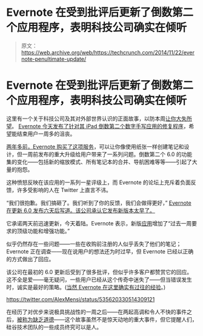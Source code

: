 # Evernote 在受到批评后更新了倒数第二个应用程序，表明科技公司确实在倾听

> 原文：<https://web.archive.org/web/https://techcrunch.com/2014/11/22/evernote-penultimate-update/>

# Evernote 在受到批评后更新了倒数第二个应用程序，表明科技公司确实在倾听

这里有一个关于科技公司及其对外部世界认识的正面故事，以防本周[让你大失所望](https://web.archive.org/web/20230316042812/https://techcrunch.com/2014/11/18/emil-michael-thrown-under-the-uber/)。 [Evernote 今天发布了针对其 iPad 倒数第二个数字手写应用的修复程序](https://web.archive.org/web/20230316042812/http://blog.evernote.com/blog/2014/11/21/penultimate-update-now-available/)，希望能结束用户一周多的沮丧。

[两年多前，Evernote 购买了这项服务](https://web.archive.org/web/20230316042812/https://techcrunch.com/2012/05/07/evernote-buys-penultimate-next-stop-enhanced-digital-handwriting/)，可以让你像使用纸张一样创建笔记和设计，但一周前发布的重大升级给用户带来了一系列问题。倒数第二个 6.0 的功能集的变化——包括新的缩放模式、所有笔记本的合并、导航困难等等——引起了大量的抱怨。

这种愤怒反映在该应用的一系列一星评级上，而 Evernote 的论坛上充斥着负面反馈，许多受影响的人在 Twitter 上直言不讳。

“我们很抱歉。我们搞砸了。我们听到了你的反馈，我们会做得更好，” [Evernote 在更新 6.0 发布六天后写道。该公司承认它发布新版本太早了。](https://web.archive.org/web/20230316042812/http://blog.evernote.com/blog/2014/11/19/note-penultimate/)

它承诺两天前迅速更新，今天着陆。Evernote 表示，新版[应用](https://web.archive.org/web/20230316042812/https://itunes.apple.com/en/app/penultimate/id354098826?mt=8)增加了“过去一周要求的顶级功能和增强功能。”

似乎仍然存在一些问题——一些在收购前注册的人似乎丢失了他们的笔记；Evernote 正在调查——现在说用户的想法还为时过早，但 Evernote 已经以正确的方式做出了回应。

该公司在最初的 6.0 更新后受到了很多批评，但似乎许多客户都赞赏它的回应。这不全是爱——毫无疑问，一些用户已经从这个传奇中迷失了——但当错误发生时，诚实是最好的策略。([当然 Evernote 在这里确实有过往的经验](https://web.archive.org/web/20230316042812/https://techcrunch.com/2012/11/21/evernote-outlines-its-roadmap-to-fix-and-improve-skitch-2-0-for-mac/)。)

https://twitter.com/AlexMensi/status/535620330514309121

在经历了对优步来说极具挑战性的一周之后——在两起高调和令人不快的事件之后，[被称为缺乏道德](beta.techcrunch.com/2014/11/19/uber-off/)——这个故事虽然不是惊天动地的重大事件，但它提醒人们，硅谷技术团队的一些成员终究可以是人。